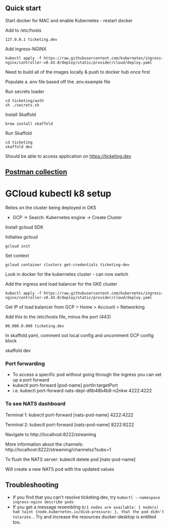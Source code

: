 ## Quick start

Start docker for MAC and enable Kubernetes - restart docker

Add to /etc/hosts

```
127.0.0.1 ticketing.dev
```

Add ingress-NGINX

```
kubectl apply -f https://raw.githubusercontent.com/kubernetes/ingress-nginx/controller-v0.43.0/deploy/static/provider/cloud/deploy.yaml
```

Need to build all of the images locally & push to docker hub once first

Populate a .env file based off the .env.example file

Run secrets loader

```
cd ticketing/auth
sh ./secrets.sh
```

Install Skaffold

```
brew install skaffold
```

Run Skaffold

```
cd ticketing
skaffold dev
```

Should be able to access application on https://ticketing.dev

## [Postman collection](./Ticketing.postman_collection.json)

# GCloud kubectl k8 setup

Relies on the cluster being deployed in GKS

- GCP -> Search: Kubernetes engine -> Create Cluster

Install gcloud SDK

Initialise gcloud

```
gcloud init
```

Set context

```
gcloud container clusters get-credentials ticketing-dev
```

Look in docker for the kubernetes cluster - can now switch

Add the ingress and load balancer for the GKE cluster

```
kubectl apply -f https://raw.githubusercontent.com/kubernetes/ingress-nginx/controller-v0.43.0/deploy/static/provider/cloud/deploy.yaml
```

Get IP of load balancer from GCP > Home > Account > Networking

Add this to the /etc/hosts file, minus the port (443)

```
00.000.0.000 ticketing.dev
```

In skaffold.yaml, comment out local config and uncomment GCP config block

skaffold dev

### Port forwarding

- To access a specific pod without going through the ingress you can set up a port forward
- kubectl port-forward [pod-name] portIn:targetPort
- i.e. kubectl port-forward nats-depl-d6b48b4b8-n2nkw 4222:4222

### To see NATS dashboard

Terminal 1:
kubectl port-forward [nats-pod-name] 4222:4222

Terminal 2:
kubectl port-forward [nats-pod-name] 8222:8222

Navigate to http://localhost:8222/streaming

More information about the channels:
http://localhost:8222/streaming/channelsz?subs=1

To flush the NATS server:
kubectl delete pod [nats-pod-name]

Will create a new NATS pod with the updated values

## Troubleshooting

- If you find that you can't resolve ticketing.dev, try `kubectl --namespace ingress-nginx describe pods`
- If you get a message resembling `0/1 nodes are available: 1 node(s) had taint {node.kubernetes.io/disk-pressure: }, that the pod didn't tolerate.`. Try and increase the resources docker-desktop is entitled too. 